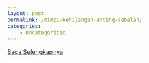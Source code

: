 ```yaml
---
layout: post
permalink: /mimpi-kehilangan-anting-sebelah/
categories:
    - Uncategorized
---
```


[Baca Selengkapnya](/10)